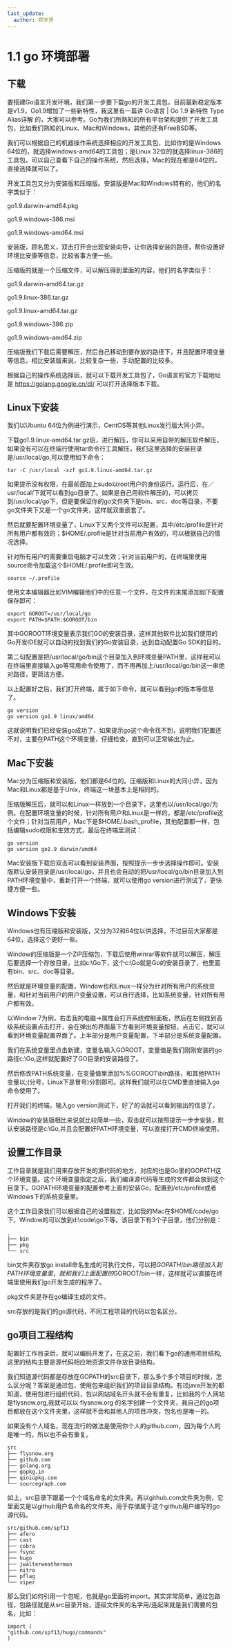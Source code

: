 ```yaml
---
last_update:
  author: 郑学贤
---
```


# 1.1 go 环境部署

## 下载

要搭建Go语言开发环境，我们第一步要下载go的开发工具包，目前最新稳定版本是v1.9，Go1.9增加了一些新特性，我这里有一篇讲 Go语言 | Go 1.9 新特性 Type Alias详解 的，大家可以参考。Go为我们所熟知的所有平台架构提供了开发工具包，比如我们熟知的Linux、Mac和Windows，其他的还有FreeBSD等。

我们可以根据自己的机器操作系统选择相应的开发工具包，比如你的是Windows 64位的，就选择windows-amd64的工具包；是Linux 32位的就选择linux-386的工具包。可以自己查看下自己的操作系统，然后选择，Mac的现在都是64位的，直接选择就可以了。

开发工具包又分为安装版和压缩版。安装版是Mac和Windows特有的，他们的名字类似于：

go1.9.darwin-amd64.pkg

go1.9.windows-386.msi

go1.9.windows-amd64.msi

安装版，顾名思义，双击打开会出现安装向导，让你选择安装的路径，帮你设置好环境比安康等信息，比较省事方便一些。

压缩版的就是一个压缩文件，可以解压得到里面的内容，他们的名字类似于：

go1.9.darwin-amd64.tar.gz

go1.9.linux-386.tar.gz

go1.9.linux-amd64.tar.gz

go1.9.windows-386.zip

go1.9.windows-amd64.zip

压缩版我们下载后需要解压，然后自己移动到要存放的路径下，并且配置环境变量等信息，相比安装版来说，比较复杂一些，手动配置的比较多。

根据自己的操作系统选择后，就可以下载开发工具包了，Go语言的官方下载地址是 https://golang.google.cn/dl/ 可以打开选择版本下载。

## Linux下安装

我们以Ubuntu 64位为例进行演示，CentOS等其他Linux发行版大同小异。

下载go1.9.linux-amd64.tar.gz后，进行解压，你可以采用自带的解压软件解压，如果没有可以在终端行使用tar命令行工具解压，我们这里选择的安装目录是/usr/local/go,可以使用如下命令：

```
tar -C /usr/local -xzf go1.9.linux-amd64.tar.gz
```

如果提示没有权限，在最前面加上sudo以root用户的身份运行。运行后，在／usr/local/下就可以看到go目录了。如果是自己用软件解压的，可以拷贝到/usr/local/go下，但是要保证你的go文件夹下是bin、src、doc等目录，不要go文件夹下又是一个go文件夹，这样就双重嵌套了。

然后就要配置环境变量了，Linux下又两个文件可以配置，其中/etc/profile是针对所有用户都有效的；$HOME/.profile是针对当前用户有效的，可以根据自己的情况选择。

针对所有用户的需要重启电脑才可以生效；针对当前用户的，在终端里使用source命令加载这个$HOME/.profile即可生效。

```
source ~/.profile
```

使用文本编辑器比如VIM编辑他们中的任意一个文件，在文件的末尾添加如下配置保存即可：

```
export GOROOT=/usr/local/go
export PATH=$PATH:$GOROOT/bin
```

其中GOROOT环境变量表示我们GO的安装目录，这样其他软件比如我们使用的Go开发IDE就可以自动的找到我们的Go安装目录，达到自动配置Go SDK的目的。

第二句配置是把/usr/local/go/bin这个目录加入到环境变量PATH里，这样我可以在终端里直接输入go等常用命令使用了，而不用再加上/usr/local/go/bin这一串绝对路径，更简洁方便。

以上配置好之后，我们打开终端，属于如下命令，就可以看到go的版本等信息了。

```
go version
go version go1.9 linux/amd64
```
这就说明我们已经安装go成功了，如果提示go这个命令找不到，说明我们配置还不对，主要在PATH这个环境变量，仔细检查，直到可以正常输出为止。

## Mac下安装

Mac分为压缩版和安装版，他们都是64位的。压缩版和Linux的大同小异，因为Mac和Linux都是基于Unix，终端这一块基本上是相同的。

压缩版解压后，就可以和Linux一样放到一个目录下，这里也以/usr/local/go/为例。在配置环境变量的时候，针对所有用户和Linux是一样的，都是/etc/profile这个文件；针对当前用户，Mac下是$HOME/.bash_profile，其他配置都一样，包括编辑sudo权限和生效方式，最后在终端里测试：

```
go version
go version go1.9 darwin/amd64
```

Mac安装版下载后双击可以看到安装界面，按照提示一步步选择操作即可。安装版默认安装目录是/usr/local/go，并且也会自动的把/usr/local/go/bin目录加入到PATH环境变量中，重新打开一个终端，就可以使用go version进行测试了，更快捷方便一些。

## Windows下安装

Windows也有压缩版和安装版，又分为32和64位以供选择，不过目前大家都是64位，选择这个更好一些。

Window的压缩版是一个ZIP压缩包，下载后使用winrar等软件就可以解压，解压后要选择一个存放目录，比如c:\Go下，这个c:\Go就是Go的安装目录了，他里面有bin、src、doc等目录。

然后就是环境变量的配置，Window也和Linux一样分为针对所有用户的系统变量，和针对当前用户的用户变量设置，可以自行选择，比如系统变量，针对所有用户都有效。

以Window 7为例，右击我的电脑->属性会打开系统控制面板，然后在左侧找到高级系统设置点击打开，会在弹出的界面最下方看到环境变量按钮，点击它，就可以看到环境变量配置界面了。上半部分是用户变量配置，下半部分是系统变量配置。

我们在系统变量里点击新建，变量名输入GOROOT，变量值是我们刚刚安装的go路径c:\Go,这样就配置好了GO目录的安装路径了。

然后修改PATH系统变量，在变量值里添加%%GOROOT\bin路径，和其他PATH变量以;(分号，Linux下是冒号)分割即可。这样我们就可以在CMD里直接输入go命令使用了。

打开我们的终端，输入go version测试下，好了的话就可以看到输出的信息了。

Window的安装版相比来说就比较简单一些，双击就可以按照提示一步步安装，默认安装路径是c:\Go,并且会配置好PATH环境变量，可以直接打开CMD终端使用。

## 设置工作目录

工作目录就是我们用来存放开发的源代码的地方，对应的也是Go里的GOPATH这个环境变量。这个环境变量指定之后，我们编译源代码等生成的文件都会放到这个目录下，GOPATH环境变量的配置参考上面的安装Go，配置到/etc/profile或者Windows下的系统变量里。

这个工作目录我们可以根据自己的设置指定，比如我的Mac在$HOME/code/go下，Window的可以放到d:\code\go下等。该目录下有3个子目录，他们分别是：

```
.
├── bin
├── pkg
└── src
```

bin文件夹存放go install命名生成的可执行文件，可以把$GOPATH/bin路径加入到PATH环境变量里，就和我们上面配置的$GOROOT/bin一样，这样就可以直接在终端里使用我们go开发生成的程序了。

pkg文件夹是存在go编译生成的文件。

src存放的是我们的go源代码，不同工程项目的代码以包名区分。

## go项目工程结构

配置好工作目录后，就可以编码开发了，在这之前，我们看下go的通用项目结构,这里的结构主要是源代码相应地资源文件存放目录结构。

我们知道源代码都是存放在GOPATH的src目录下，那么多个多个项目的时候，怎么区分呢？答案是通过包，使用包来组织我们的项目目录结构。有过java开发的都知道，使用包进行组织代码，包以网站域名开头就不会有重复，比如我的个人网站是flysnow.org,我就可以以·flysnow.org·的名字创建一个文件夹，我自己的go项目都放在这个文件夹里，这样就不会和其他人的项目冲突，包名也是唯一的。

如果没有个人域名，现在流行的做法是使用你个人的github.com，因为每个人的是唯一的，所以也不会有重复。

```
src
├── flysnow.org
├── github.com
├── golang.org
├── gopkg.in
├── qiniupkg.com
└── sourcegraph.com
```

如上，src目录下跟着一个个域名命名的文件夹。再以github.com文件夹为例，它里面又是以github用户名命名的文件夹，用于存储属于这个github用户编写的go源代码。

```
src/github.com/spf13
├── afero
├── cast
├── cobra
├── fsync
├── hugo
├── jwalterweatherman
├── nitro
├── pflag
└── viper
```

那么我们如何引用一个包呢，也就是go里面的import。其实非常简单，通过包路径，包路径就是从src目录开始，逐级文件夹的名字用/连起来就是我们需要的包名，比如：

```
import (    
"github.com/spf13/hugo/commands"
)
```





